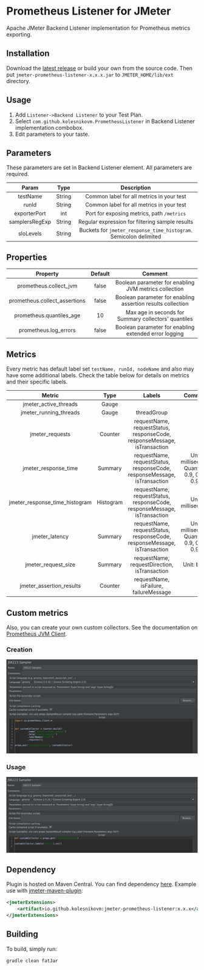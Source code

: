 # Prometheus Listener for JMeter

Apache JMeter Backend Listener implementation for Prometheus metrics exporting.

## Installation

Download the [latest release](https://github.com/kolesnikovm/jmeter-prometheus-listener/releases/latest) or build your own from the source code.
Then put `jmeter-prometheus-listener-x.x.x.jar` to `JMETER_HOME/lib/ext` directory.

## Usage

1. Add `Listener->Backend Listener` to your Test Plan.
2. Select `com.github.kolesnikovm.PrometheusListener` in Backend Listener implementation combobox.
3. Edit parameters to your taste.

## Parameters

These parameters are set in Backend Listener element. All parameters are required.

| Param | Type |                            Description                            |
|:---:|:---:|:-----------------------------------------------------------------:|
| testName | String |             Common label for all metrics in your test             |
| runId | String |             Common label for all metrics in your test             |
| exporterPort | int |             Port for exposing metrics, path `/metrics`            |
| samplersRegExp | String |          Regular expression for filtering sample results          |
| sloLevels | String | Buckets for `jmeter_response_time_histogram`. Semicolon delimited |

## Properties

| Property | Default | Comment |
| :---: | :---: | :---: |
| prometheus.collect_jvm | false | Boolean parameter for enabling JVM metrics collection |
| prometheus.collect_assertions | false | Boolean parameter for enabling assertion results collection |
| prometheus.quantiles_age | 10 | Max age in seconds for Summary collectors' quantiles |
| prometheus.log_errors | false | Boolean parameter for enabling extended error logging |

## Metrics

Every metric has default label set `testName, runId, nodeName` and also may have some additional labels. Check the table below for details on metrics and their specific labels.

|             Metric             |   Type    | Labels | Comment |
|:------------------------------:|:---------:| :---: | :---: |
|     jmeter_active_threads      |   Gauge   | | |
|     jmeter_running_threads     |   Gauge   | threadGroup | |
|        jmeter_requests         |  Counter  | requestName, requestStatus, responseCode, responseMessage, isTransaction | |
|      jmeter_response_time      |  Summary  | requestName, requestStatus, responseCode, responseMessage, isTransaction | Unit: milliseconds<br/> Quantiles: 0.9, 0.95, 0.99 |
| jmeter_response_time_histogram | Histogram |requestName, requestStatus, responseCode, responseMessage, isTransaction | Unit: milliseconds |
|         jmeter_latency         |  Summary  | requestName, requestStatus, responseCode, responseMessage, isTransaction | Unit: milliseconds<br/> Quantiles: 0.9, 0.95, 0.99 |
|      jmeter_request_size       |  Summary  | requestName, requestDirection, isTransaction | Unit: bytes |
|    jmeter_assertion_results    |  Counter  | requestName, isFailure, failureMessage | |

## Custom metrics

Also, you can create your own custom collectors. See the documentation on [Prometheus JVM Client](https://github.com/prometheus/client_java).

### Creation

![Custom collector creation](/docs/images/collector_creation.jpeg?raw=true)

### Usage

![Custom collector usage](/docs/images/collector_usage.jpeg?raw=true)

## Dependency

Plugin is hosted on Maven Central. You can find dependency [here](https://search.maven.org/artifact/io.github.kolesnikovm/jmeter-prometheus-listener). Example use with [jmeter-maven-plugin](https://github.com/jmeter-maven-plugin/jmeter-maven-plugin):

```xml
<jmeterExtensions>
    <artifact>io.github.kolesnikovm:jmeter-prometheus-listener:x.x.x</artifact>
</jmeterExtensions>
```

## Building

To build, simply run:

```bash
gradle clean fatJar
```